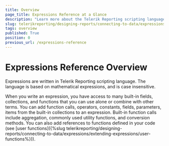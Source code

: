 ```yaml
---
title: Overview
page_title: Expressions Reference at a Glance
description: "Learn more about the Telerik Reporting scripting language and how to write Expressions in reports with it."
slug: telerikreporting/designing-reports/connecting-to-data/expressions/expressions-reference/overview
tags: overview
published: True
position: 0
previous_url: /expressions-reference
---
```


# Expressions Reference Overview

Expressions are written in Telerik Reporting scripting language. The language is based on mathematical expressions, and is case insensitive.

When you write an expression, you have access to many built-in fields, collections, and functions that you can use alone or combine with other terms. You can add function calls, operators, constants, fields, parameters, items from the built-in collections to an expression. Built-in function calls include aggregation, commonly used utility functions, and conversion methods. You can also add references to functions defined in your code (see [user functions]({%slug telerikreporting/designing-reports/connecting-to-data/expressions/extending-expressions/user-functions%})).
